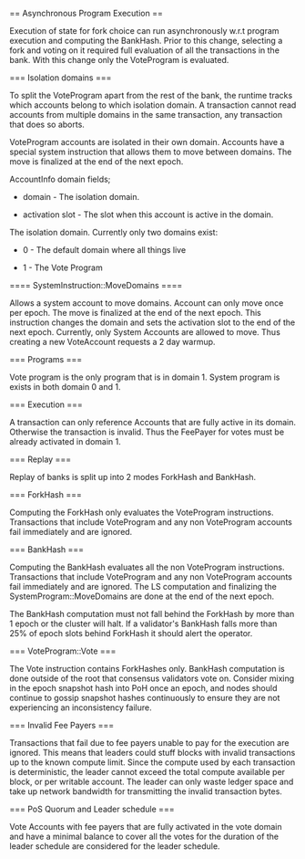 == Asynchronous Program Execution ==

Execution of state for fork choice can run asynchronously w.r.t
program execution and computing the BankHash. Prior to this change,
selecting a fork and voting on it required full evaluation of all
the transactions in the bank. With this change only the VoteProgram
is evaluated.

=== Isolation domains ===

To split the VoteProgram apart from the rest of the bank, the runtime
tracks which accounts belong to which isolation domain. A transaction
cannot read accounts from multiple domains in the same transaction,
any transaction that does so aborts.

VoteProgram accounts are isolated in their own domain. Accounts
have a special system instruction that allows them to move between
domains. The move is finalized at the end of the next epoch.

AccountInfo domain fields;

* domain - The isolation domain.

* activation slot - The slot when this account is active in the
domain.

The isolation domain. Currently only two domains exist:

* 0 - The default domain where all things live

* 1 - The Vote Program

==== SystemInstruction::MoveDomains ====

Allows a system account to move domains. Account can only move
once per epoch.  The move is finalized at the end of the next epoch.
This instruction changes the domain and sets the activation slot
to the end of the next epoch.  Currently, only System Accounts are
allowed to move.  Thus creating a new VoteAccount requests a 2 day
warmup.

=== Programs ===

Vote program is the only program that is in domain 1.  System program
is exists in both domain 0 and 1.

=== Execution ===

A transaction can only reference Accounts that are fully active in
its domain. Otherwise the transaction is invalid.  Thus the FeePayer
for votes must be already activated in domain 1.

=== Replay ===

Replay of banks is split up into 2 modes ForkHash and BankHash.

=== ForkHash ===

Computing the ForkHash only evaluates the VoteProgram instructions.
Transactions that include VoteProgram and any non VoteProgram
accounts fail immediately and are ignored.

=== BankHash ===

Computing the BankHash evaluates all the non VoteProgram instructions.
Transactions that include VoteProgram and any non VoteProgram
accounts fail immediately and are ignored.  The LS computation and
finalizing the SystemProgram::MoveDomains are done at the end
of the next epoch.

The BankHash computation must not fall behind the ForkHash by more
than 1 epoch or the cluster will halt.  If a validator's BankHash
falls more than 25% of epoch slots behind ForkHash it should alert
the operator.

=== VoteProgram::Vote ===

The Vote instruction contains ForkHashes only. BankHash computation
is done outside of the root that consensus validators vote on.
Consider mixing in the epoch snapshot hash into PoH once an epoch,
and nodes should continue to gossip snapshot hashes continuously
to ensure they are not experiencing an inconsistency failure.

=== Invalid Fee Payers ===

Transactions that fail due to fee payers unable to pay for the
execution are ignored.  This means that leaders could stuff blocks
with invalid transactions up to the known compute limit. Since the
compute used by each transaction is deterministic, the leader cannot
exceed the total compute available per block, or per writable
account. The leader can only waste ledger space and take up network
bandwidth for transmitting the invalid transaction bytes.

=== PoS Quorum and Leader schedule ===

Vote Accounts with fee payers that are fully activated in the vote
domain and have a minimal balance to cover all the votes for the
duration of the leader schedule are considered for the leader
schedule.
